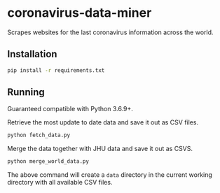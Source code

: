 # coronavirus-data-miner
Scrapes websites for the last coronavirus information across the world.

## Installation

```zsh
pip install -r requirements.txt
```

## Running

Guaranteed compatible with Python 3.6.9+.

Retrieve the most update to date data and save it out as CSV files.
```zsh
python fetch_data.py
```

Merge the data together with JHU data and save it out as CSVS.
```zsh
python merge_world_data.py
```

The above command will create a `data` directory in the current working directory with all available CSV files.